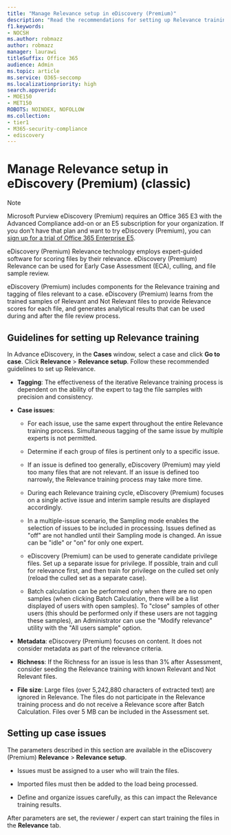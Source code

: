 ```yaml
---
title: "Manage Relevance setup in eDiscovery (Premium)"
description: "Read the recommendations for setting up Relevance training in eDiscovery (Premium) to score files by their relevance and generate analytical results."
f1.keywords:
- NOCSH
ms.author: robmazz
author: robmazz
manager: laurawi
titleSuffix: Office 365
audience: Admin
ms.topic: article
ms.service: O365-seccomp
ms.localizationpriority: high
search.appverid: 
- MOE150
- MET150
ROBOTS: NOINDEX, NOFOLLOW
ms.collection:
- tier1
- M365-security-compliance
- ediscovery
---
```


# Manage Relevance setup in eDiscovery (Premium) (classic)

> [!NOTE]
> Microsoft Purview eDiscovery (Premium) requires an Office 365 E3 with the Advanced Compliance add-on or an E5 subscription for your organization. If you don't have that plan and want to try eDiscovery (Premium), you can [sign up for a trial of Office 365 Enterprise E5](https://go.microsoft.com/fwlink/p/?LinkID=698279). 
  
 eDiscovery (Premium) Relevance technology employs expert-guided software for scoring files by their relevance. eDiscovery (Premium) Relevance can be used for Early Case Assessment (ECA), culling, and file sample review. 
  
 eDiscovery (Premium) includes components for the Relevance training and tagging of files relevant to a case. eDiscovery (Premium) learns from the trained samples of Relevant and Not Relevant files to provide Relevance scores for each file, and generates analytical results that can be used during and after the file review process. 
  
## Guidelines for setting up Relevance training

 In Advance eDiscovery, in the **Cases** window, select a case and click **Go to case**. Click **Relevance** \> **Relevance setup**. Follow these recommended guidelines to set up Relevance. 
  
- **Tagging**: The effectiveness of the iterative Relevance training process is dependent on the ability of the expert to tag the file samples with precision and consistency.

- **Case issues**:
  
  - For each issue, use the same expert throughout the entire Relevance training process. Simultaneous tagging of the same issue by multiple experts is not permitted.
  
  - Determine if each group of files is pertinent only to a specific issue.

  - If an issue is defined too generally, eDiscovery (Premium) may yield too many files that are not relevant. If an issue is defined too narrowly, the Relevance training process may take more time. 

  - During each Relevance training cycle, eDiscovery (Premium) focuses on a single active issue and interim sample results are displayed accordingly.

  - In a multiple-issue scenario, the Sampling mode enables the selection of issues to be included in processing. Issues defined as "off" are not handled until their Sampling mode is changed. An issue can be "idle" or "on" for only one expert.

  - eDiscovery (Premium) can be used to generate candidate privilege files. Set up a separate issue for privilege. If possible, train and cull for relevance first, and then train for privilege on the culled set only (reload the culled set as a separate case). 

  - Batch calculation can be performed only when there are no open samples (when clicking Batch Calculation, there will be a list displayed of users with open samples). To "close" samples of other users (this should be performed only if these users are not tagging these samples), an Administrator can use the "Modify relevance" utility with the "All users sample" option.

- **Metadata**: eDiscovery (Premium) focuses on content. It does not consider metadata as part of the relevance criteria.

- **Richness**: If the Richness for an issue is less than 3% after Assessment, consider seeding the Relevance training with known Relevant and Not Relevant files.

- **File size**: Large files (over 5,242,880 characters of extracted text) are ignored in Relevance. The files do not participate in the Relevance training process and do not receive a Relevance score after Batch Calculation. Files over 5 MB can be included in the Assessment set.

## Setting up case issues

The parameters described in this section are available in the eDiscovery (Premium) **Relevance** \> **Relevance setup**.
  
- Issues must be assigned to a user who will train the files.

- Imported files must then be added to the load being processed.

- Define and organize issues carefully, as this can impact the Relevance training results.

After parameters are set, the reviewer / expert can start training the files in the **Relevance** tab.
